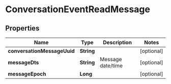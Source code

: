 

# ConversationEventReadMessage


## Properties

| Name | Type | Description | Notes |
|------------ | ------------- | ------------- | -------------|
|**conversationMessageUuid** | **String** |  |  [optional] |
|**messageDts** | **String** | Message date/time |  [optional] |
|**messageEpoch** | **Long** |  |  [optional] |



